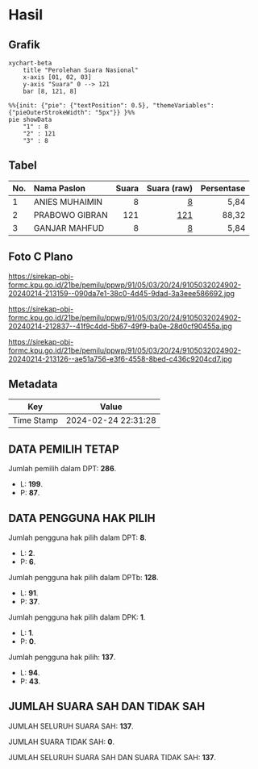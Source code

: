 # Hasil

## Grafik

```mermaid
xychart-beta
    title "Perolehan Suara Nasional"
    x-axis [01, 02, 03]
    y-axis "Suara" 0 --> 121
    bar [8, 121, 8]
```

```mermaid
%%{init: {"pie": {"textPosition": 0.5}, "themeVariables": {"pieOuterStrokeWidth": "5px"}} }%%
pie showData
    "1" : 8
    "2" : 121
    "3" : 8
```

## Tabel

| No. | Nama Paslon    | Suara | Suara (raw) | Persentase |
|:--- |:-------------- | -----:| -----------:| ----------:|
| 1   | ANIES MUHAIMIN | 8     | [8][p-1]    | 5,84       |
| 2   | PRABOWO GIBRAN | 121   | [121][p-2]  | 88,32      |
| 3   | GANJAR MAHFUD  | 8     | [8][p-3]    | 5,84       |


[p-1]: https://github.com/gigit-pemilu/pemilu-2024/blob/main/pilpres/hitung-suara/sub/91-papua/sub/05-kepulauan-yapen/sub/03-yapen-timur/sub/2024-awunawai/sub/902-tps/sub/paslon-1.txt
[p-2]: https://github.com/gigit-pemilu/pemilu-2024/blob/main/pilpres/hitung-suara/sub/91-papua/sub/05-kepulauan-yapen/sub/03-yapen-timur/sub/2024-awunawai/sub/902-tps/sub/paslon-2.txt
[p-3]: https://github.com/gigit-pemilu/pemilu-2024/blob/main/pilpres/hitung-suara/sub/91-papua/sub/05-kepulauan-yapen/sub/03-yapen-timur/sub/2024-awunawai/sub/902-tps/sub/paslon-3.txt

## Foto C Plano

https://sirekap-obj-formc.kpu.go.id/21be/pemilu/ppwp/91/05/03/20/24/9105032024902-20240214-213159--090da7e1-38c0-4d45-9dad-3a3eee586692.jpg

https://sirekap-obj-formc.kpu.go.id/21be/pemilu/ppwp/91/05/03/20/24/9105032024902-20240214-212837--41f9c4dd-5b67-49f9-ba0e-28d0cf90455a.jpg

https://sirekap-obj-formc.kpu.go.id/21be/pemilu/ppwp/91/05/03/20/24/9105032024902-20240214-213126--ae51a756-e3f6-4558-8bed-c436c9204cd7.jpg


## Metadata

| Key        | Value               |
| ---------- | ------------------- |
| Time Stamp | 2024-02-24 22:31:28 |


## DATA PEMILIH TETAP

Jumlah pemilih dalam DPT: **286**.
 * L: **199**.
 * P: **87**.

## DATA PENGGUNA HAK PILIH

Jumlah pengguna hak pilih dalam DPT: **8**.
 * L: **2**.
 * P: **6**.

Jumlah pengguna hak pilih dalam DPTb: **128**.
 * L: **91**.
 * P: **37**.

Jumlah pengguna hak pilih dalam DPK: **1**.
 * L: **1**.
 * P: **0**.

Jumlah pengguna hak pilih: **137**.
 * L: **94**.
 * P: **43**.

## JUMLAH SUARA SAH DAN TIDAK SAH

JUMLAH SELURUH SUARA SAH: **137**.

JUMLAH SUARA TIDAK SAH: **0**.

JUMLAH SELURUH SUARA SAH DAN SUARA TIDAK SAH: **137**.


